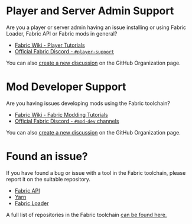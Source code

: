# Player and Server Admin Support

Are you a player or server admin having an issue installing or using Fabric Loader, Fabric API or Fabric mods in general?

- [Fabric Wiki - Player Tutorials](https://fabricmc.net/wiki/player:tutorials:start)
- [Official Fabric Discord - `#player-support`](https://discord.gg/v6v4pMv)

You can also [create a new discussion](https://github.com/orgs/FabricMC/discussions/new?category=player-support) on the GitHub Organization page.

<!-- Uncomment when pages are created.

# Modpack Developer Support

Are you a modpack developer having problems trying to create a modpack using Fabric?

- [Fabric Wiki - Modpack Guides](https://fabricmc.net/wiki/modpack:start)
- [Fabric Wiki - Creating A Modpack Using Packwiz](https://fabricmc.net/wiki/modpack:creating_packwiz)
- [Fabric Wiki - Creating A Modpack Using ATLauncher](https://fabricmc.net/wiki/modpack:creating_atlauncher)
- [Official Fabric Discord - `#player-support` and `#mod-dev` channels](https://discord.gg/v6v4pMv)

-->

# Mod Developer Support

Are you having issues developing mods using the Fabric toolchain?

- [Fabric Wiki - Fabric Modding Tutorials](https://fabricmc.net/wiki/tutorials:start)
- [Official Fabric Discord - `#mod-dev` channels](https://discord.gg/v6v4pMv)

You can also [create a new discussion](https://github.com/orgs/FabricMC/discussions/new?category=mod-dev-support) on the GitHub Organization page.

# Found an issue?

If you have found a bug or issue with a tool in the Fabric toolchain, please report it on the suitable repository.

- [Fabric API](https://github.com/FabricMC/fabric/issues)
- [Yarn](https://github.com/FabricMC/yarn/issues)
- [Fabric Loader](https://github.com/FabricMC/fabric-loader/issues)

A full list of repositories in the Fabric toolchain [can be found here.](https://github.com/orgs/FabricMC/repositories)
